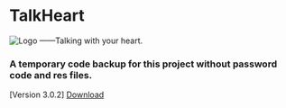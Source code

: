 # TalkHeart
![Logo](https://github.com/ysy950803/TalkHeart/blob/master/me_avatar_boy.png)
——Talking with your heart.

### A temporary code backup for this project without password code and res files.

[Version 3.0.2]
[Download](http://ysy950803.top/talk_heart/update/com.ysy.talkheart_v3.0.2.apk)
